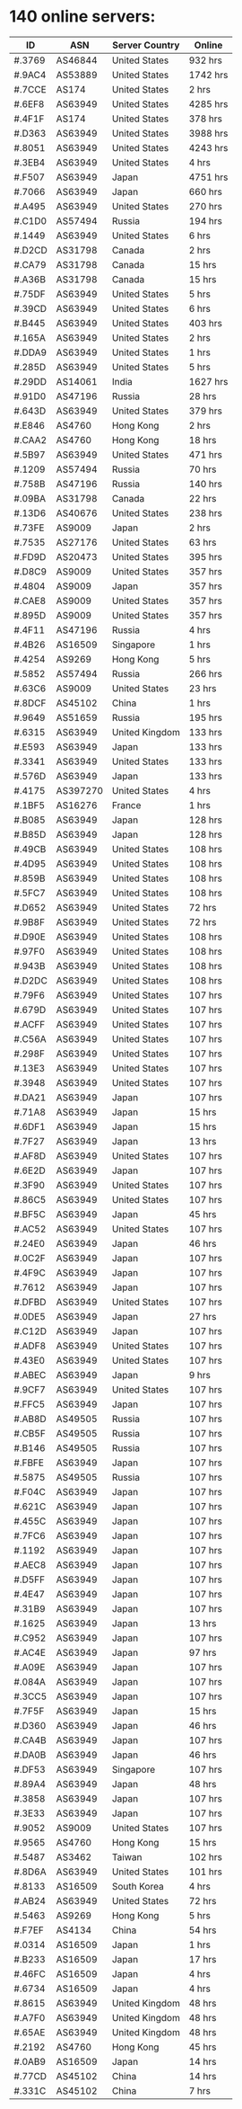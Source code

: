 # 140 online servers:

| ID | ASN | Server Country | Online |
| ------ | ------ | ------ | ------ |
| #.3769 | AS46844 | United States | 932 hrs |
| #.9AC4 | AS53889 | United States | 1742 hrs |
| #.7CCE | AS174 | United States | 2 hrs |
| #.6EF8 | AS63949 | United States | 4285 hrs |
| #.4F1F | AS174 | United States | 378 hrs |
| #.D363 | AS63949 | United States | 3988 hrs |
| #.8051 | AS63949 | United States | 4243 hrs |
| #.3EB4 | AS63949 | United States | 4 hrs |
| #.F507 | AS63949 | Japan | 4751 hrs |
| #.7066 | AS63949 | Japan | 660 hrs |
| #.A495 | AS63949 | United States | 270 hrs |
| #.C1D0 | AS57494 | Russia | 194 hrs |
| #.1449 | AS63949 | United States | 6 hrs |
| #.D2CD | AS31798 | Canada | 2 hrs |
| #.CA79 | AS31798 | Canada | 15 hrs |
| #.A36B | AS31798 | Canada | 15 hrs |
| #.75DF | AS63949 | United States | 5 hrs |
| #.39CD | AS63949 | United States | 6 hrs |
| #.B445 | AS63949 | United States | 403 hrs |
| #.165A | AS63949 | United States | 2 hrs |
| #.DDA9 | AS63949 | United States | 1 hrs |
| #.285D | AS63949 | United States | 5 hrs |
| #.29DD | AS14061 | India | 1627 hrs |
| #.91D0 | AS47196 | Russia | 28 hrs |
| #.643D | AS63949 | United States | 379 hrs |
| #.E846 | AS4760 | Hong Kong | 2 hrs |
| #.CAA2 | AS4760 | Hong Kong | 18 hrs |
| #.5B97 | AS63949 | United States | 471 hrs |
| #.1209 | AS57494 | Russia | 70 hrs |
| #.758B | AS47196 | Russia | 140 hrs |
| #.09BA | AS31798 | Canada | 22 hrs |
| #.13D6 | AS40676 | United States | 238 hrs |
| #.73FE | AS9009 | Japan | 2 hrs |
| #.7535 | AS27176 | United States | 63 hrs |
| #.FD9D | AS20473 | United States | 395 hrs |
| #.D8C9 | AS9009 | United States | 357 hrs |
| #.4804 | AS9009 | Japan | 357 hrs |
| #.CAE8 | AS9009 | United States | 357 hrs |
| #.895D | AS9009 | United States | 357 hrs |
| #.4F11 | AS47196 | Russia | 4 hrs |
| #.4B26 | AS16509 | Singapore | 1 hrs |
| #.4254 | AS9269 | Hong Kong | 5 hrs |
| #.5852 | AS57494 | Russia | 266 hrs |
| #.63C6 | AS9009 | United States | 23 hrs |
| #.8DCF | AS45102 | China | 1 hrs |
| #.9649 | AS51659 | Russia | 195 hrs |
| #.6315 | AS63949 | United Kingdom | 133 hrs |
| #.E593 | AS63949 | Japan | 133 hrs |
| #.3341 | AS63949 | United States | 133 hrs |
| #.576D | AS63949 | Japan | 133 hrs |
| #.4175 | AS397270 | United States | 4 hrs |
| #.1BF5 | AS16276 | France | 1 hrs |
| #.B085 | AS63949 | Japan | 128 hrs |
| #.B85D | AS63949 | Japan | 128 hrs |
| #.49CB | AS63949 | United States | 108 hrs |
| #.4D95 | AS63949 | United States | 108 hrs |
| #.859B | AS63949 | United States | 108 hrs |
| #.5FC7 | AS63949 | United States | 108 hrs |
| #.D652 | AS63949 | United States | 72 hrs |
| #.9B8F | AS63949 | United States | 72 hrs |
| #.D90E | AS63949 | United States | 108 hrs |
| #.97F0 | AS63949 | United States | 108 hrs |
| #.943B | AS63949 | United States | 108 hrs |
| #.D2DC | AS63949 | United States | 108 hrs |
| #.79F6 | AS63949 | United States | 107 hrs |
| #.679D | AS63949 | United States | 107 hrs |
| #.ACFF | AS63949 | United States | 107 hrs |
| #.C56A | AS63949 | United States | 107 hrs |
| #.298F | AS63949 | United States | 107 hrs |
| #.13E3 | AS63949 | United States | 107 hrs |
| #.3948 | AS63949 | United States | 107 hrs |
| #.DA21 | AS63949 | Japan | 107 hrs |
| #.71A8 | AS63949 | Japan | 15 hrs |
| #.6DF1 | AS63949 | Japan | 15 hrs |
| #.7F27 | AS63949 | Japan | 13 hrs |
| #.AF8D | AS63949 | United States | 107 hrs |
| #.6E2D | AS63949 | Japan | 107 hrs |
| #.3F90 | AS63949 | United States | 107 hrs |
| #.86C5 | AS63949 | United States | 107 hrs |
| #.BF5C | AS63949 | Japan | 45 hrs |
| #.AC52 | AS63949 | United States | 107 hrs |
| #.24E0 | AS63949 | Japan | 46 hrs |
| #.0C2F | AS63949 | Japan | 107 hrs |
| #.4F9C | AS63949 | Japan | 107 hrs |
| #.7612 | AS63949 | Japan | 107 hrs |
| #.DFBD | AS63949 | United States | 107 hrs |
| #.0DE5 | AS63949 | Japan | 27 hrs |
| #.C12D | AS63949 | Japan | 107 hrs |
| #.ADF8 | AS63949 | United States | 107 hrs |
| #.43E0 | AS63949 | United States | 107 hrs |
| #.ABEC | AS63949 | Japan | 9 hrs |
| #.9CF7 | AS63949 | United States | 107 hrs |
| #.FFC5 | AS63949 | Japan | 107 hrs |
| #.AB8D | AS49505 | Russia | 107 hrs |
| #.CB5F | AS49505 | Russia | 107 hrs |
| #.B146 | AS49505 | Russia | 107 hrs |
| #.FBFE | AS63949 | Japan | 107 hrs |
| #.5875 | AS49505 | Russia | 107 hrs |
| #.F04C | AS63949 | Japan | 107 hrs |
| #.621C | AS63949 | Japan | 107 hrs |
| #.455C | AS63949 | Japan | 107 hrs |
| #.7FC6 | AS63949 | Japan | 107 hrs |
| #.1192 | AS63949 | Japan | 107 hrs |
| #.AEC8 | AS63949 | Japan | 107 hrs |
| #.D5FF | AS63949 | Japan | 107 hrs |
| #.4E47 | AS63949 | Japan | 107 hrs |
| #.31B9 | AS63949 | Japan | 107 hrs |
| #.1625 | AS63949 | Japan | 13 hrs |
| #.C952 | AS63949 | Japan | 107 hrs |
| #.AC4E | AS63949 | Japan | 97 hrs |
| #.A09E | AS63949 | Japan | 107 hrs |
| #.084A | AS63949 | Japan | 107 hrs |
| #.3CC5 | AS63949 | Japan | 107 hrs |
| #.7F5F | AS63949 | Japan | 15 hrs |
| #.D360 | AS63949 | Japan | 46 hrs |
| #.CA4B | AS63949 | Japan | 107 hrs |
| #.DA0B | AS63949 | Japan | 46 hrs |
| #.DF53 | AS63949 | Singapore | 107 hrs |
| #.89A4 | AS63949 | Japan | 48 hrs |
| #.3858 | AS63949 | Japan | 107 hrs |
| #.3E33 | AS63949 | Japan | 107 hrs |
| #.9052 | AS9009 | United States | 107 hrs |
| #.9565 | AS4760 | Hong Kong | 15 hrs |
| #.5487 | AS3462 | Taiwan | 102 hrs |
| #.8D6A | AS63949 | United States | 101 hrs |
| #.8133 | AS16509 | South Korea | 4 hrs |
| #.AB24 | AS63949 | United States | 72 hrs |
| #.5463 | AS9269 | Hong Kong | 5 hrs |
| #.F7EF | AS4134 | China | 54 hrs |
| #.0314 | AS16509 | Japan | 1 hrs |
| #.B233 | AS16509 | Japan | 17 hrs |
| #.46FC | AS16509 | Japan | 4 hrs |
| #.6734 | AS16509 | Japan | 4 hrs |
| #.8615 | AS63949 | United Kingdom | 48 hrs |
| #.A7F0 | AS63949 | United Kingdom | 48 hrs |
| #.65AE | AS63949 | United Kingdom | 48 hrs |
| #.2192 | AS4760 | Hong Kong | 45 hrs |
| #.0AB9 | AS16509 | Japan | 14 hrs |
| #.77CD | AS45102 | China | 14 hrs |
| #.331C | AS45102 | China | 7 hrs |

